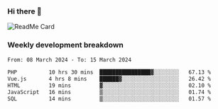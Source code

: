 ### Hi there 👋

<!--
**itzcy/itzcy** is a ✨ _special_ ✨ repository because its `README.md` (this file) appears on your GitHub profile.

Here are some ideas to get you started:

- 🔭 I’m currently working on ...
- 🌱 I’m currently learning ...
- 👯 I’m looking to collaborate on ...
- 🤔 I’m looking for help with ...
- 💬 Ask me about ...
- 📫 How to reach me: ...
- 😄 Pronouns: ...
- ⚡ Fun fact: ...
-->
![ReadMe Card](https://github-readme-stats.vercel.app/api?username=itzcy&show_icons=true&title_color=2d3198&icon_color=797cb8&text_color=24292e&bg_color=f6f8fa)

### Weekly development breakdown
<!--START_SECTION:waka-->

```txt
From: 08 March 2024 - To: 15 March 2024

PHP          10 hrs 30 mins  ████████████████▓░░░░░░░░   67.13 %
Vue.js       4 hrs 8 mins    ██████▓░░░░░░░░░░░░░░░░░░   26.42 %
HTML         19 mins         ▓░░░░░░░░░░░░░░░░░░░░░░░░   02.10 %
JavaScript   16 mins         ▒░░░░░░░░░░░░░░░░░░░░░░░░   01.74 %
SQL          14 mins         ▒░░░░░░░░░░░░░░░░░░░░░░░░   01.57 %
```

<!--END_SECTION:waka-->
